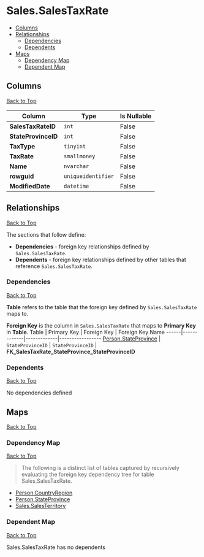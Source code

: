 # Sales.SalesTaxRate

* [Columns](#columns)
* [Relationships](#relationships)
    * [Dependencies](#dependencies)
    * [Dependents](#dependents)
* [Maps](#maps)
    * [Dependency Map](#dependency-map)
    * [Dependent Map](#dependent-map)

## Columns
[Back to Top](#salessalestaxrate)

Column | Type | Is Nullable
-------|------|------------
**SalesTaxRateID** | `int` | False
**StateProvinceID** | `int` | False
**TaxType** | `tinyint` | False
**TaxRate** | `smallmoney` | False
**Name** | `nvarchar` | False
**rowguid** | `uniqueidentifier` | False
**ModifiedDate** | `datetime` | False

## Relationships
[Back to Top](#salessalestaxrate)


The sections that follow define:
* **Dependencies** - foreign key relationships defined by `Sales.SalesTaxRate`.
* **Dependents** - foreign key relationships defined by other tables that reference `Sales.SalesTaxRate`.

### Dependencies
[Back to Top](#salessalestaxrate)


**Table** refers to the table that the foreign key defined by `Sales.SalesTaxRate` maps to.

**Foreign Key** is the column in `Sales.SalesTaxRate` that maps to **Primary Key** in **Table**.
Table | Primary Key | Foreign Key | Foreign Key Name
------|-------------|-------------|-----------------
[Person.StateProvince](../Person/StateProvince.md) | `StateProvinceID` | `StateProvinceID` | **FK_SalesTaxRate_StateProvince_StateProvinceID**

### Dependents
[Back to Top](#salessalestaxrate)

No dependencies defined

## Maps
[Back to Top](#salessalestaxrate)

### Dependency Map
[Back to Top](#salessalestaxrate)

> The following is a distinct list of tables captured by recursively evaluating the foreign key dependency tree for table Sales.SalesTaxRate.

* [Person.CountryRegion](../Person/CountryRegion.md)
* [Person.StateProvince](../Person/StateProvince.md)
* [Sales.SalesTerritory](./SalesTerritory.md)

### Dependent Map
[Back to Top](#salessalestaxrate)

Sales.SalesTaxRate has no dependents

